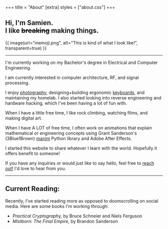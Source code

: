 +++
title = "About"
[extra]
styles = ["about.css"]
+++
<div id="about-header">

## Hi, <span class="highlight">I'm <span class="hover">Samien.</span></span><br>I like <del class="hovered">breaking</del> <span class="highlight">making things.</span>
{{ image(url="memoji.png", alt="This is kind of what I look like!", transparent=true) }}
</div>

---
I'm currently working on my Bachelor's degree in <colorize class="hover">Electrical and Computer Engineering</colorize>.

I am currently interested in <colorize>computer architecture</colorize>, <colorize>RF,</colorize> and <colorize>signal processing.</colorize>

I enjoy [photography](@/photography/index.md), designing+building ergonomic [keyboards](../tags/keyboards/), and maintaining my <colorize>homelab</colorize>. I also started looking into <colorize>reverse engineering</colorize> and <colorize>hardware hacking</colorize>, which I've been having a lot of fun with.

When I have a little free time, I like <colorize>rock climbing,</colorize> watching <colorize>films,</colorize> and making <colorize>digital art.</colorize>

When I have A LOT of free time, I often work on animations that explain mathematical or engineering concepts using Grant Sanderson's (3Blue1Brown) [manim](https://www.manim.community/) Python library and <colorize>Adobe After Effects.</colorize>

I started this website to share whatever I learn with the world. Hopefully it offers benefit to someone!

If you have any inquiries or would just like to say hello, feel free to [reach out!](../contact) I'd love to hear from you.

---
## Current Reading:
Recently, I've started reading more as opposed to doomscrolling on social media. Here are some books I'm working through:

- <colorize>*Practical Cryptography,*</colorize> by Bruce Schneier and Niels Ferguson
- <colorize>*Mistborn: The Final Empire,*</colorize> by Brandon Sanderson
